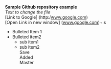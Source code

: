 **Sample Github repository example**  
*Text to change the file*  
[Link to Google] (http:/www.google.com)  
[Open Link in new window] (www.google.com)+ s 
- Bulleted Item 1  
- Bulleted item2  
     - sub item1  
     - sub item2  
Save  
Added  
Master  